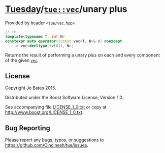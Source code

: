 [Tuesday](../../../README.md)/[`tue::vec`](../../headers/vec.md)/unary plus
===========================================================================
Provided by header [`<tue/vec.hpp>`](../../headers/vec.md)

```c++
// +v
template<typename T, int N>
constexpr auto operator+(const vec<T, N>& v) noexcept
    -> vec<decltype(+v[0]), N>;
```

Returns the result of performing a unary plus on each and every component of the
given [`vec`](../../headers/vec.md).

License
-------
Copyright Jo Bates 2015.

Distributed under the Boost Software License, Version 1.0.

See accompanying file [LICENSE_1_0.txt](../../../LICENSE_1_0.txt) or copy at
http://www.boost.org/LICENSE_1_0.txt.

Bug Reporting
-------------
Please report any bugs, typos, or suggestions to
https://github.com/Cincinesh/tue/issues.
